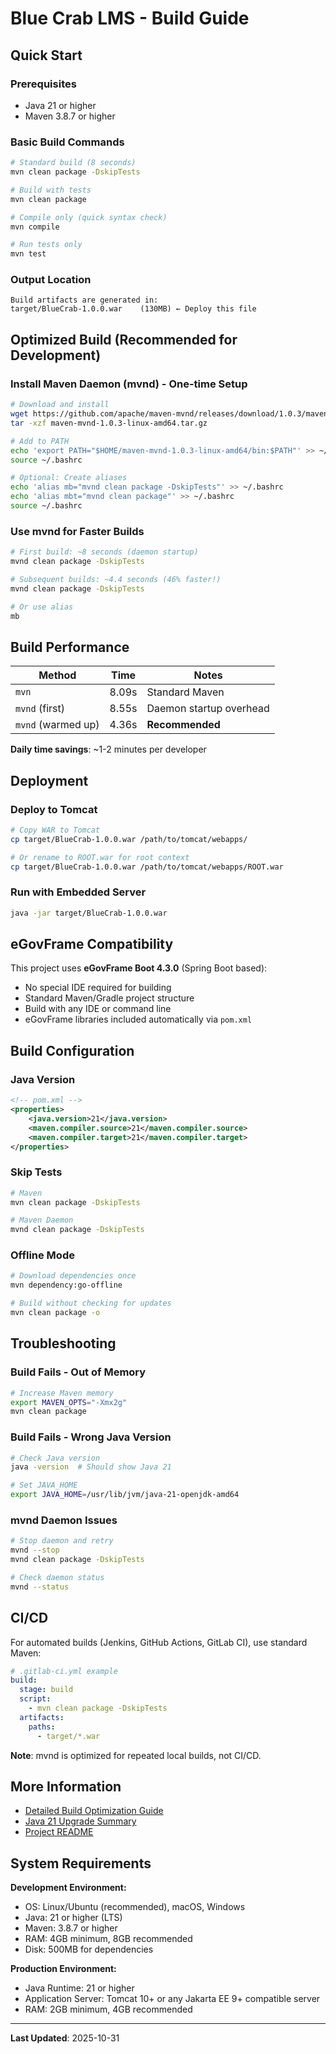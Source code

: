 # Blue Crab LMS - Build Guide

## Quick Start

### Prerequisites
- Java 21 or higher
- Maven 3.8.7 or higher

### Basic Build Commands

```bash
# Standard build (8 seconds)
mvn clean package -DskipTests

# Build with tests
mvn clean package

# Compile only (quick syntax check)
mvn compile

# Run tests only
mvn test
```

### Output Location

```
Build artifacts are generated in:
target/BlueCrab-1.0.0.war    (130MB) ← Deploy this file
```

## Optimized Build (Recommended for Development)

### Install Maven Daemon (mvnd) - One-time Setup

```bash
# Download and install
wget https://github.com/apache/maven-mvnd/releases/download/1.0.3/maven-mvnd-1.0.3-linux-amd64.tar.gz
tar -xzf maven-mvnd-1.0.3-linux-amd64.tar.gz

# Add to PATH
echo 'export PATH="$HOME/maven-mvnd-1.0.3-linux-amd64/bin:$PATH"' >> ~/.bashrc
source ~/.bashrc

# Optional: Create aliases
echo 'alias mb="mvnd clean package -DskipTests"' >> ~/.bashrc
echo 'alias mbt="mvnd clean package"' >> ~/.bashrc
source ~/.bashrc
```

### Use mvnd for Faster Builds

```bash
# First build: ~8 seconds (daemon startup)
mvnd clean package -DskipTests

# Subsequent builds: ~4.4 seconds (46% faster!)
mvnd clean package -DskipTests

# Or use alias
mb
```

## Build Performance

| Method | Time | Notes |
|--------|------|-------|
| `mvn` | 8.09s | Standard Maven |
| `mvnd` (first) | 8.55s | Daemon startup overhead |
| `mvnd` (warmed up) | 4.36s | **Recommended** |

**Daily time savings**: ~1-2 minutes per developer

## Deployment

### Deploy to Tomcat

```bash
# Copy WAR to Tomcat
cp target/BlueCrab-1.0.0.war /path/to/tomcat/webapps/

# Or rename to ROOT.war for root context
cp target/BlueCrab-1.0.0.war /path/to/tomcat/webapps/ROOT.war
```

### Run with Embedded Server

```bash
java -jar target/BlueCrab-1.0.0.war
```

## eGovFrame Compatibility

This project uses **eGovFrame Boot 4.3.0** (Spring Boot based):
- No special IDE required for building
- Standard Maven/Gradle project structure
- Build with any IDE or command line
- eGovFrame libraries included automatically via `pom.xml`

## Build Configuration

### Java Version

```xml
<!-- pom.xml -->
<properties>
    <java.version>21</java.version>
    <maven.compiler.source>21</maven.compiler.source>
    <maven.compiler.target>21</maven.compiler.target>
</properties>
```

### Skip Tests

```bash
# Maven
mvn clean package -DskipTests

# Maven Daemon
mvnd clean package -DskipTests
```

### Offline Mode

```bash
# Download dependencies once
mvn dependency:go-offline

# Build without checking for updates
mvn clean package -o
```

## Troubleshooting

### Build Fails - Out of Memory

```bash
# Increase Maven memory
export MAVEN_OPTS="-Xmx2g"
mvn clean package
```

### Build Fails - Wrong Java Version

```bash
# Check Java version
java -version  # Should show Java 21

# Set JAVA_HOME
export JAVA_HOME=/usr/lib/jvm/java-21-openjdk-amd64
```

### mvnd Daemon Issues

```bash
# Stop daemon and retry
mvnd --stop
mvnd clean package -DskipTests

# Check daemon status
mvnd --status
```

## CI/CD

For automated builds (Jenkins, GitHub Actions, GitLab CI), use standard Maven:

```yaml
# .gitlab-ci.yml example
build:
  stage: build
  script:
    - mvn clean package -DskipTests
  artifacts:
    paths:
      - target/*.war
```

**Note**: mvnd is optimized for repeated local builds, not CI/CD.

## More Information

- [Detailed Build Optimization Guide](../../BUILD_OPTIMIZATION_GUIDE.md)
- [Java 21 Upgrade Summary](../../JAVA_UPGRADE_SUMMARY.md)
- [Project README](../../README.md)

## System Requirements

**Development Environment:**
- OS: Linux/Ubuntu (recommended), macOS, Windows
- Java: 21 or higher (LTS)
- Maven: 3.8.7 or higher
- RAM: 4GB minimum, 8GB recommended
- Disk: 500MB for dependencies

**Production Environment:**
- Java Runtime: 21 or higher
- Application Server: Tomcat 10+ or any Jakarta EE 9+ compatible server
- RAM: 2GB minimum, 4GB recommended

---

**Last Updated**: 2025-10-31
